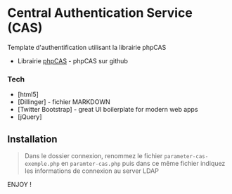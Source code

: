 

# Central Authentication Service (CAS)

Template d'authentification utilisant la librairie phpCAS

* Librairie [phpCAS](https://github.com/apereo/phpCAS) - phpCAS sur github

### Tech

* [html5]
* [Dillinger] - fichier MARKDOWN
* [Twitter Bootstrap] - great UI boilerplate for modern web apps
* [jQuery]



## Installation

>Dans le dossier connexion, renommez le fichier `parameter-cas-exemple.php` en `paramter-cas.php`
>puis dans ce même fichier indiquez les informations de connexion au server LDAP

ENJOY !
